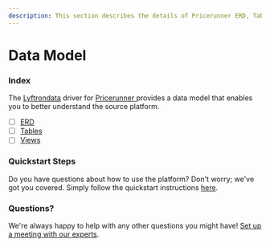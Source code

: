 ```yaml
---
description: This section describes the details of Pricerunner ERD, Tables, and Views.
---
```


# Data Model

### Index

The  [Lyftrondata](https://www.lyftrondata.com/) driver for [Pricerunner](https://www.lyftrondata.com/integration/pricerunner/)[ ](https://www.lyftrondata.com/integration/pricerunner/)provides a data model that enables you to better understand the source platform.

* [ ] [ERD](../../../marketing-analytics/pricerunner/data-model/erd.md)
* [ ] [Tables](../../../marketing-analytics/pricerunner/data-model/tables.md)
* [ ] [Views](../../../marketing-analytics/pricerunner/data-model/views.md)

### Quickstart Steps

Do you have questions about how to use the platform? Don't worry; we've got you covered. Simply follow the quickstart instructions [here](../../../../quickstart-steps.md).

### Questions? <a href="#questions" id="questions"></a>

We're always happy to help with any other questions you might have! [Set up a meeting with our experts](https://www.lyftrondata.com/book-a-meeting/).

